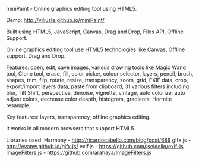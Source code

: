 miniPaint - Online graphics editing tool using HTML5.

Demo: http://viliusle.github.io/miniPaint/

Built using HTML5, JavaScript, Canvas, Drag and Drop, Files API, Offline Support. 

Online graphics editing tool use HTML5 technologies like Canvas, Offline support,
Drag and Drop.

Features: open, edit, save images, various drawing tools like Magic Wand tool, Clone tool, 
erase, fill, color picker, colour selector, layers, pencil, brush, shapes, trim, flip, 
rotate, resize, transparency, zoom, grid, EXIF data, crop, export/import layers data, 
paste from clipboard, 31 various filters including blur, Tilt Shift, perspective, 
denoise, vignette, vintage, auto colorize, auto adjust colors, decrease color deapth, 
histogram, gradients, Hermite resample.

Key features: layers, transparency, offline graphics editing.

It works in all modern browsers that support HTML5.

Libraries used:
Harmony - http://ricardocabello.com/blog/post/689
glfx.js - http://evanw.github.io/glfx.js/
exif.js - https://github.com/jseidelin/exif-js
ImageFilters.js - https://github.com/arahaya/ImageFilters.js
